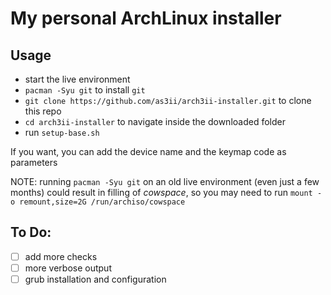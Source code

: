 # My personal ArchLinux installer
## Usage
- start the live environment
- `pacman -Syu git` to install `git`
- `git clone https://github.com/as3ii/arch3ii-installer.git` to clone this repo
- `cd arch3ii-installer` to navigate inside the downloaded folder
- run `setup-base.sh`

If you want, you can add the device name and the keymap code as parameters

NOTE: running `pacman -Syu git` on an old live environment (even just a few months)
could result in filling of _cowspace_, so you may need to run `mount -o
remount,size=2G /run/archiso/cowspace`

## To Do:
- [ ] add more checks
- [ ] more verbose output
- [ ] grub installation and configuration
